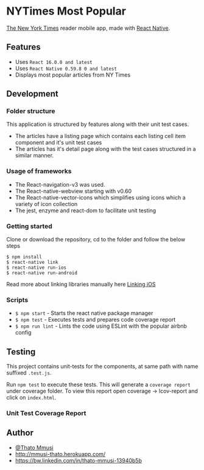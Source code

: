 # NYTimes Most Popular
[The New York Times](http://nytimes.com) reader mobile app, made with [React Native](https://facebook.github.io/react-native/).



## Features
- Uses `React 16.0.0 and latest`
- Uses `React Native 0.59.8 0 and latest`
- Displays most popular articles from NY Times

## Development

### Folder structure
This application is structured by features along with their unit test cases. 
- The articles have a listing page which contains each listing cell item component and it's unit test cases
- The articles has it's detail page along with the test cases structured in a similar manner.

### Usage of frameworks
- The React-navigation-v3 was used.
- The React-native-webview starting with v0.60 
- The React-native-vector-icons which simplifies using icons which a variety of icon collection
- The jest, enzyme and react-dom to facilitate unit testing

### Getting started
Clone or download the repository, cd to the folder and follow the below steps 
```
$ npm install 
$ react-native link
$ react-native run-ios
$ react-native run-android
```
Read more about linking libraries manually here [Linking iOS](https://facebook.github.io/react-native/docs/linking-libraries-ios)

### Scripts
- `$ npm start` - Starts the react native package manager
- `$ npm test` - Executes tests and prepares code coverage report
- `$ npm run lint` - Lints the code using ESLint with the popular airbnb config

## Testing
This project contains unit-tests for the components, at same path with name suffixed `.test.js`.

Run `npm test` to execute these tests. This will generate a `coverage report` under coverage folder. To view this report open coverage -> lcov-report and click on `index.html`.


### Unit Test Coverage Report



## Author
- [@Thato Mmusi](https://github.com/Mmusi)
- http://mmusi-thato.herokuapp.com/
- https://bw.linkedin.com/in/thato-mmusi-13940b5b
